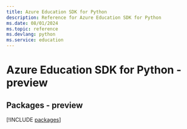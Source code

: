 ```yaml
---
title: Azure Education SDK for Python
description: Reference for Azure Education SDK for Python
ms.date: 08/01/2024
ms.topic: reference
ms.devlang: python
ms.service: education
---
```

# Azure Education SDK for Python - preview
## Packages - preview
[!INCLUDE [packages](education-index.md)]